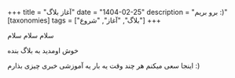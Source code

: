 +++
title = "آغاز بلاگ"
date = "1404-02-25"
description = "برو بریم :)"
[taxonomies]
tags = ["بلاگ", "آغاز", "شروع"]
+++

سلام سلام سلام

خوش اومدید به بلاگ بنده

اینجا سعی میکنم هر چند وقت یه بار یه آموزشی خبری چیزی بذارم :)
